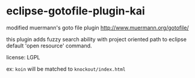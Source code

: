 eclipse-gotofile-plugin-kai
===========================

modified muermann's goto file plugin
http://www.muermann.org/gotofile/

this plugin adds fuzzy search ability with project oriented path to eclipse default 'open resource' command.

license: LGPL

ex: ``koin`` will be matched to ``knockout/index.html``